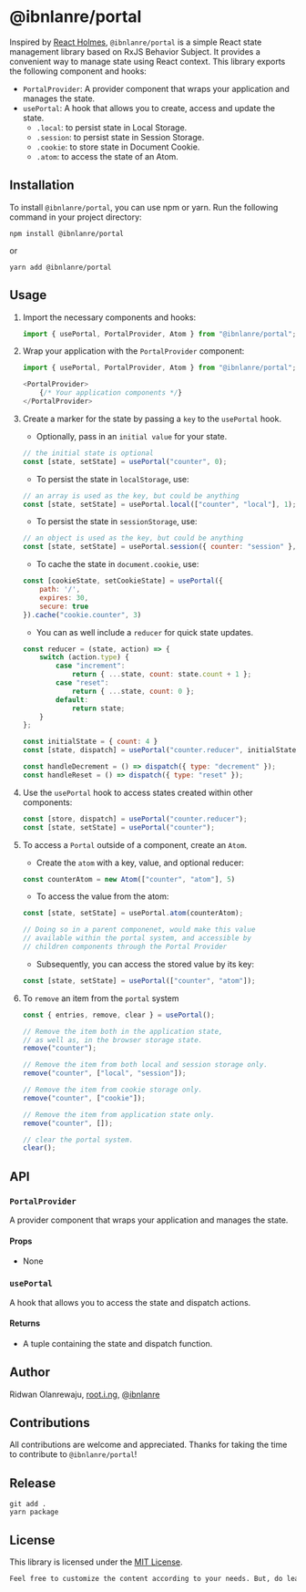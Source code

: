 # @ibnlanre/portal

Inspired by [React Holmes](https://github.com/devx-os/react-holmes), `@ibnlanre/portal` is a simple React state management library based on RxJS Behavior Subject. It provides a convenient way to manage state using React context. This library exports the following component and hooks:

- `PortalProvider`: A provider component that wraps your application and manages the state.
- `usePortal`: A hook that allows you to create, access and update the state.
    - `.local`: to persist state in Local Storage.
    - `.session`: to persist state in Session Storage.
    - `.cookie`: to store state in Document Cookie.
    - `.atom`: to access the state of an Atom.

## Installation

To install `@ibnlanre/portal`, you can use npm or yarn. Run the following command in your project directory:

```shell
npm install @ibnlanre/portal
```

or 

```shell
yarn add @ibnlanre/portal
```

## Usage

1. Import the necessary components and hooks:

    ```js
    import { usePortal, PortalProvider, Atom } from "@ibnlanre/portal";
    ```

2. Wrap your application with the `PortalProvider` component:

    ```js
    import { usePortal, PortalProvider, Atom } from "@ibnlanre/portal";

    <PortalProvider>
        {/* Your application components */}
    </PortalProvider>
    ```

3. Create a marker for the state by passing a `key` to the `usePortal` hook.
    
    - Optionally, pass in an `initial value` for your state.

    ```js
    // the initial state is optional
    const [state, setState] = usePortal("counter", 0);
    ```

    - To persist the state in `localStorage`, use:

    ```js
    // an array is used as the key, but could be anything
    const [state, setState] = usePortal.local(["counter", "local"], 1);
    ```

    - To persist the state in `sessionStorage`, use:

    ```js
    // an object is used as the key, but could be anything
    const [state, setState] = usePortal.session({ counter: "session" }, 2);
    ```

    - To cache the state in `document.cookie`, use:

    ```js
    const [cookieState, setCookieState] = usePortal({
        path: '/',
        expires: 30,
        secure: true
    }).cache("cookie.counter", 3)
    ```

    - You can as well include a `reducer` for quick state updates.

    ```js
    const reducer = (state, action) => {
        switch (action.type) {
            case "increment":
                return { ...state, count: state.count + 1 };
            case "reset":
                return { ...state, count: 0 };
            default:
                return state;
        }
    };
    
    const initialState = { count: 4 }
    const [state, dispatch] = usePortal("counter.reducer", initialState, reducer);
    
    const handleDecrement = () => dispatch({ type: "decrement" });
    const handleReset = () => dispatch({ type: "reset" });
    ```

4. Use the `usePortal` hook to access states created within other components:

    ```js
    const [store, dispatch] = usePortal("counter.reducer");
    const [state, setState] = usePortal("counter");
    ```

5. To access a `Portal` outside of a component, create an `Atom`.

    - Create the `atom` with a key, value, and optional reducer:

    ```js
    const counterAtom = new Atom(["counter", "atom"], 5)
    ```

    - To access the value from the atom:

    ```js
    const [state, setState] = usePortal.atom(counterAtom);
    
    // Doing so in a parent componenet, would make this value
    // available within the portal system, and accessible by
    // children components through the Portal Provider
    ```

    - Subsequently, you can access the stored value by its key:

    ```js
    const [state, setState] = usePortal(["counter", "atom"]);
    ```

6. To `remove` an item from the `portal` system

    ```js
    const { entries, remove, clear } = usePortal();

    // Remove the item both in the application state,
    // as well as, in the browser storage state.
    remove("counter");

    // Remove the item from both local and session storage only.
    remove("counter", ["local", "session"]);

    // Remove the item from cookie storage only.
    remove("counter", ["cookie"]);

    // Remove the item from application state only.
    remove("counter", []);

    // clear the portal system.
    clear();
    ```

## API

### `PortalProvider`
A provider component that wraps your application and manages the state.

#### Props
- None

### `usePortal`
A hook that allows you to access the state and dispatch actions.

#### Returns
- A tuple containing the state and dispatch function.

## Author

Ridwan Olanrewaju, [root.i.ng](https://www.root.i.ng), [@ibnlanre](https://linkedin.com/in/ibnlanre)

## Contributions

All contributions are welcome and appreciated. Thanks for taking the time to contribute to `@ibnlanre/portal`!

## Release

```shell
git add .
yarn package
```

## License

This library is licensed under the [MIT License](https://opensource.org/licenses/MIT).

```txt
Feel free to customize the content according to your needs. But, do leave a shoutout. Thanks 😊.
```